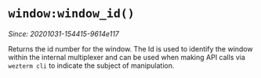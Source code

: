 # `window:window_id()`

*Since: 20201031-154415-9614e117*

Returns the id number for the window.  The Id is used to identify the window
within the internal multiplexer and can be used when making API calls
via `wezterm cli` to indicate the subject of manipulation.

